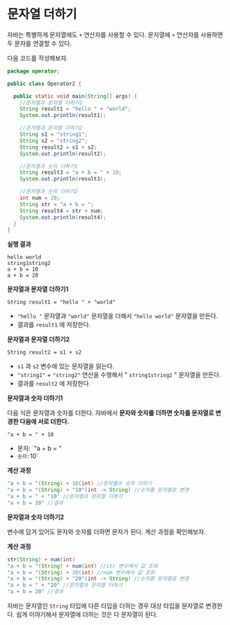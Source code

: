# 문자열 더하기
자바는 특별하게 문자열에도 `+` 연산자를 사용할 수 있다. 문자열에 `+` 연산자를 사용하면 두 문자를 연결할 수 있다.

다음 코드를 작성해보자.
```java
package operator;

public class Operator2 {

  public static void main(String[] args) {
    //문자열과 문자열 더하기1
    String result1 = "hello " + "world";
    System.out.println(result1);

    //문자열과 문자열 더하기2
    String s1 = "string1";
    String s2 = "string2";
    String result2 = s1 + s2;
    System.out.println(result2);

    //문자열과 숫자 더하기1
    String result3 = "a + b = " + 10;
    System.out.println(result3);

    //문자열과 숫자 더하기2
    int num = 20;
    String str = "a + b = ";
    String result4 = str + num;
    System.out.println(result4);
  }
}
```
**실행 결과** 
```
hello world
string1string2
a + b = 10
a + b = 20
```
**문자열과 문자열 더하기1**

`String result1 = "hello " + "world"`
- `"hello "` 문자열과 `"world"` 문자열을 더해서 `"hello world"` 문자열을 만든다.
- 결과를 `result1` 에 저장한다.

**문자열과 문자열 더하기2**

`String result2 = s1 + s2`
- `s1` 과 `s2` 변수에 있는 문자열을 읽는다.
- `"string1"` + `"string2"` 연산을 수행해서 " `string1string2` " 문자열을 만든다.
- 결과를 `result2` 에 저장한다.

**문자열과 숫자 더하기1**

다음 식은 문자열과 숫자를 더한다. 자바에서 **문자와 숫자를 더하면 숫자를 문자열로 변경한 다음에 서로 더한다.**

`"a + b = " + 10`
- 문자: `"a + b = "
- ` 숫자: `10`

**계산 과정**
```java
"a + b = "(String) + 10(int) //문자열과 숫자 더하기
"a + b = "(String) + "10"(int -> String) //숫자를 문자열로 변경
"a + b = " + "10" //문자열과 문자열 더하기
"a + b = 10" //결과
```

 **문자열과 숫자 더하기2**
 
변수에 담겨 있어도 문자와 숫자를 더하면 문자가 된다. 계산 과정을 확인해보자.

**계산 과정** 
```java
str(String) + num(int)
"a + b = "(String) + num(int) //str 변수에서 값 조회
"a + b = "(String) + 20(int) //num 변수에서 값 조회
"a + b = "(String) + "20"(int -> String) //숫자를 문자열로 변경
"a + b = " + "20" //문자열과 문자열 더하기
"a + b = 20" //결과
```
자바는 문자열인 `String` 타입에 다른 타입을 더하는 경우 대상 타입을 문자열로 변경한다. 쉽게 이야기해서 문자열에 더하는 것은 다 문자열이 된다.
